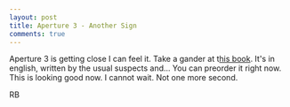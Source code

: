 ```yaml
---
layout: post
title: Aperture 3 - Another Sign
comments: true
---
```

Aperture 3 is getting close I can feel it. Take a gander at t<a href="http://www.amazon.ca/Apple-Aperture-Workflow-Digital-Photographers/dp/0240521781">his book</a>. It's in english, written by the usual suspects and... You can preorder it right now. This is looking good now. I cannot wait. Not one more second.

RB
